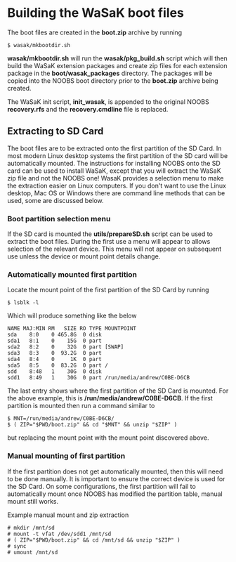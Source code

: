 Building the WaSaK boot files
=============================

The boot files are created in the **boot.zip** archive by running

```
$ wasak/mkbootdir.sh
```

**wasak/mkbootdir.sh** will run the **wasak/pkg_build.sh** script which will then build the WaSaK extension packages and create zip files for each extension package in the **boot/wasak_packages** directory. The packages will be copied into the NOOBS boot directory prior to the **boot.zip** archive being created.

The WaSaK init script, **init_wasak**, is appended to the original NOOBS **recovery.rfs** and the **recovery.cmdline** file is replaced.

Extracting to SD Card
---------------------

The boot files are to be extracted onto the first partition of the SD Card. In most modern Linux desktop systems the first partition of the SD card will be automatically mounted. The instructions for installing NOOBS onto the SD card can be used to install WaSaK, except that you will extract the WaSaK zip file and not the NOOBS one! WasaK provides a selection menu to make the extraction easier on Linux computers. If you don't want to use the Linux desktop, Mac OS or Windows there are command line methods that can be used, some are discussed below.

### Boot partition selection menu

If the SD card is mounted the **utils/prepareSD.sh** script can be used to extract the boot files. During the first use a menu will appear to allows selection of the relevant device. This menu will not appear on subsequent use unless the device or mount point details change.

### Automatically mounted first partition

Locate the mount point of the first partition of the SD Card by running

```
$ lsblk -l
```
Which will produce something like the below

```
NAME MAJ:MIN RM   SIZE RO TYPE MOUNTPOINT
sda    8:0    0 465.8G  0 disk 
sda1   8:1    0    15G  0 part 
sda2   8:2    0    32G  0 part [SWAP]
sda3   8:3    0  93.2G  0 part 
sda4   8:4    0     1K  0 part 
sda5   8:5    0  83.2G  0 part /
sdd    8:48   1    30G  0 disk 
sdd1   8:49   1    30G  0 part /run/media/andrew/C0BE-D6CB
```

The last entry shows where the first partition of the SD Card is mounted. For the above example, this is **/run/media/andrew/C0BE-D6CB**. If the first partition is mounted then run a command similar to

```
$ MNT=/run/media/andrew/C0BE-D6CB/
$ ( ZIP="$PWD/boot.zip" && cd "$MNT" && unzip "$ZIP" )
```
but replacing the mount point with the mount point discovered above.

### Manual mounting of first partition

If the first partition does not get automatically mounted, then this will need to be done manually. It is important to ensure the correct device is used for the SD Card. On some configurations, the first partition will fail to automatically mount once NOOBS has modified the partition table, manual mount still works.

Example manual mount and zip extraction

```
# mkdir /mnt/sd
# mount -t vfat /dev/sdd1 /mnt/sd
# ( ZIP="$PWD/boot.zip" && cd /mnt/sd && unzip "$ZIP" )
# sync
# umount /mnt/sd
```

